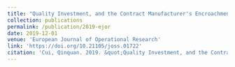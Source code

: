 ```yaml
---
title: "Quality Investment, and the Contract Manufacturer's Encroachment"
collection: publications
permalink: /publication/2019-ejor
date: 2019-12-01
venue: 'European Journal of Operational Research'
link: 'https://doi.org/10.21105/joss.01722'
citation: 'Cui, Qinquan. 2019. &quot;Quality Investment, and the Contract Manufacturer's Encroachment.&quot; <i>European Journal of Operational Research</i> 279(2): 407-418.'
---
```

